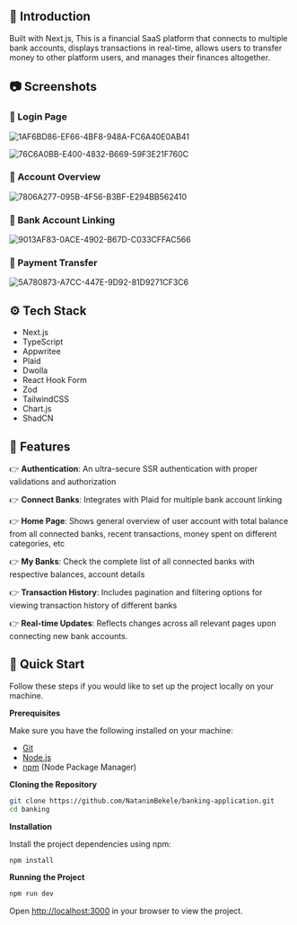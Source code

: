 
## <a name="introduction">🤖 Introduction</a>

Built with Next.js, This is a financial SaaS platform that connects to multiple bank accounts, displays transactions in real-time, allows users to transfer money to other platform users, and manages their finances altogether. 



## <a name="screenshots">📷 Screenshots</a>

### **🔹 Login Page**  
![1AF6BD86-EF66-4BF8-948A-FC6A40E0AB41](https://github.com/user-attachments/assets/f3045843-7309-482c-8f50-df9e6ed255a6)

![76C6A0BB-E400-4832-B669-59F3E21F760C](https://github.com/user-attachments/assets/24a72395-114a-43ac-b139-01024695fc73)

### **🔹 Account Overview**  
![7806A277-095B-4F56-B3BF-E294BB562410](https://github.com/user-attachments/assets/85c730a9-4fba-4157-baff-f66b8aa28555)

### **🔹 Bank Account Linking**  

![9013AF83-0ACE-4902-B67D-C033CFFAC566](https://github.com/user-attachments/assets/8d08b790-c7bb-434f-8aa2-89407436b420)

### **🔹 Payment Transfer**
![5A780873-A7CC-447E-9D92-81D9271CF3C6](https://github.com/user-attachments/assets/2e9eb2ad-d001-48de-bf33-e847f4299edb)


## <a name="tech-stack">⚙️ Tech Stack</a>

- Next.js
- TypeScript
- Appwritee
- Plaid
- Dwolla
- React Hook Form
- Zod
- TailwindCSS
- Chart.js
- ShadCN

## <a name="features">🔋 Features</a>

👉 **Authentication**: An ultra-secure SSR authentication with proper validations and authorization

👉 **Connect Banks**: Integrates with Plaid for multiple bank account linking

👉 **Home Page**: Shows general overview of user account with total balance from all connected banks, recent transactions, money spent on different categories, etc

👉 **My Banks**: Check the complete list of all connected banks with respective balances, account details

👉 **Transaction History**: Includes pagination and filtering options for viewing transaction history of different banks

👉 **Real-time Updates**: Reflects changes across all relevant pages upon connecting new bank accounts.
 

## <a name="quick-start">🤸 Quick Start</a>

Follow these steps if you would like to set up the project locally on your machine.

**Prerequisites**

Make sure you have the following installed on your machine:

- [Git](https://git-scm.com/)
- [Node.js](https://nodejs.org/en)
- [npm](https://www.npmjs.com/) (Node Package Manager)

**Cloning the Repository**

```bash
git clone https://github.com/NatanimBekele/banking-application.git
cd banking
```

**Installation**

Install the project dependencies using npm:

```bash
npm install
```

**Running the Project**

```bash
npm run dev
```

Open [http://localhost:3000](http://localhost:3000) in your browser to view the project.


